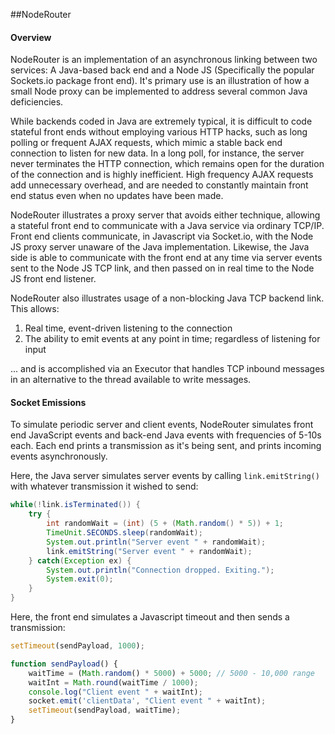 ##NodeRouter

#### Overview

NodeRouter is an implementation of an asynchronous linking between two services: A Java-based back end and a Node JS (Specifically the popular Sockets.io package front end). It's primary use is an illustration of how a small Node proxy can be implemented to address several common Java deficiencies.

While backends coded in Java are extremely typical, it is difficult to code stateful front ends without employing various HTTP hacks, such as long polling or frequent AJAX requests, which mimic a stable back end connection to listen for new data. In a long poll, for instance, the server never terminates the HTTP connection, which remains open for the duration of the connection and is highly inefficient. High frequency AJAX requests add unnecessary overhead, and are needed to constantly maintain front end status even when no updates have been made. 

NodeRouter illustrates a proxy server that avoids either technique, allowing a stateful front end to communicate with a Java service via ordinary TCP/IP. Front end clients communicate, in Javascript via Socket.io, with the Node JS proxy server unaware of the Java implementation. Likewise, the Java side is able to communicate with the front end at any time via server events sent to the Node JS TCP link, and then passed on in real time to the Node JS front end listener. 

NodeRouter also illustrates usage of a non-blocking Java TCP backend link. This allows:

1. Real time, event-driven listening to the connection
2. The ability to emit events at any point in time; regardless of listening for input

... and is accomplished via an Executor that handles TCP inbound messages in an alternative to the thread available to write messages.

#### Socket Emissions

To simulate periodic server and client events, NodeRouter simulates front end JavaScript events and back-end Java events with frequencies of 5-10s each. Each end prints a transmission as it's being sent, and prints incoming events asynchronously. 

Here, the Java server simulates server events by calling ```link.emitString()``` with whatever transmission it wished to send:

```java
while(!link.isTerminated()) {
	try {
		int randomWait = (int) (5 + (Math.random() * 5)) + 1;
		TimeUnit.SECONDS.sleep(randomWait);
		System.out.println("Server event " + randomWait);
		link.emitString("Server event " + randomWait);
	} catch(Exception ex) {
		System.out.println("Connection dropped. Exiting.");
		System.exit(0);
	}
}
```

Here, the front end simulates a Javascript timeout and then sends a transmission:

```javascript
setTimeout(sendPayload, 1000);

function sendPayload() {
	waitTime = (Math.random() * 5000) + 5000; // 5000 - 10,000 range
	waitInt = Math.round(waitTime / 1000);
	console.log("Client event " + waitInt);
	socket.emit('clientData', "Client event " + waitInt);
 	setTimeout(sendPayload, waitTime);
}
```
